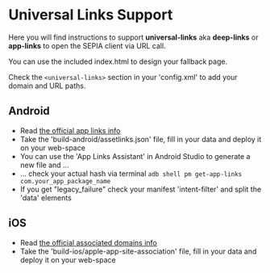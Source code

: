 # Universal Links Support

Here you will find instructions to support **universal-links** aka **deep-links** or **app-links** to open the SEPIA client via URL call.  
  
You can use the included index.html to design your fallback page.  
  
Check the `<universal-links>` section in your 'config.xml' to add your domain and URL paths.

## Android

- Read [the official app links info](https://developer.android.com/training/app-links/verify-site-associations)
- Take the 'build-android/assetlinks.json' file, fill in your data and deploy it on your web-space
- You can use the 'App Links Assistant' in Android Studio to generate a new file and ...
- ... check your actual hash via terminal `adb shell pm get-app-links com.your_app_package_name`
- If you get "legacy_failure" check your manifest 'intent-filter' and split the 'data' elements

## iOS

- Read [the official associated domains info](https://developer.apple.com/documentation/xcode/supporting-associated-domains)
- Take the 'build-ios/apple-app-site-association' file, fill in your data and deploy it on your web-space
